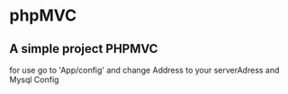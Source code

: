# phpMVC
A simple project PHPMVC
---------------------------------------------------------------------------------------------
for use go to 'App/config' and change Address to your serverAdress and Mysql Config
